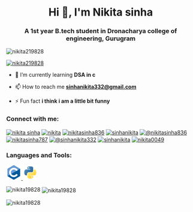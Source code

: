 <h1 align="center">Hi 👋, I'm Nikita sinha</h1>
<h3 align="center">A 1st year B.tech student in Dronacharya college of engineering, Gurugram</h3>

<p align="left"> <img src="https://komarev.com/ghpvc/?username=nikita219828&label=Profile%20views&color=0e75b6&style=flat" alt="nikita219828" /> </p>

<p align="left"> <a href="https://github.com/ryo-ma/github-profile-trophy"><img src="https://github-profile-trophy.vercel.app/?username=nikita219828" alt="nikita219828" /></a> </p>

- 🌱 I’m currently learning **DSA in c**

- 📫 How to reach me **sinhanikita332@gmail.com**

- ⚡ Fun fact **i think i am a little bit funny**

<h3 align="left">Connect with me:</h3>
<p align="left">
<a href="https://linkedin.com/in/nikita sinha" target="blank"><img align="center" alt="nikita sinha" height="30" width="40" /></a>
<a href="https://stackoverflow.com/users/nikita" target="blank"><img align="center" alt="nikita" height="30" width="40" /></a>
<a href="https://instagram.com/nikitasinha836" target="blank"><img align="center" alt="nikitasinha836" height="30" width="40" /></a>
<a href="https://dribbble.com/sinhanikita" target="blank"><img align= "center" alt="sinhanikita" height="30" width="40" /></a>
<a href="https://hashnode.com/@nikitasinha836" target="blank"><img align="center" alt="@nikitasinha836" height="30" width="40" /></a>
<a href="https://www.youtube.com/c/nikitasinha787" target="blank"><img align="center" " alt="nikitasinha787" height="30" width="40" /></a>
<a href="https://www.hackerrank.com/@sinhanikita332" target="blank"><img align="center" alt="@sinhanikita332" height="30" width="40" /></a>
<a href="https://www.leetcode.com/sinhanikita" target="blank"><img align="center" alt="sinhanikita" height="30" width="40" /></a>
<a href="https://discord.gg/nikita0049" target="blank"><img align="center" alt="nikita0049" height="30" width="40" /></a>
</p>

<h3 align="left">Languages and Tools:</h3>
<p align="left"> <a href="https://www.cprogramming.com/" target="_blank" rel="noreferrer"> <img src="https://raw.githubusercontent.com/devicons/devicon/master/icons/c/c-original.svg" alt="c" width="40" height="40"/> </a> <a href="https://www.python.org" target="_blank" rel="noreferrer"> <img src="https://raw.githubusercontent.com/devicons/devicon/master/icons/python/python-original.svg" alt="python" width="40" height="40"/> </a> </p>

<p><img align="left" src="https://github-readme-stats.vercel.app/api/top-langs?username=nikita19828&show_icons=true&locale=en&layout=compact" alt="nikita19828" /></p>

<p>&nbsp;<img align="center" src="https://github-readme-stats.vercel.app/api?username=nikita19828&show_icons=true&locale=en" alt="nikita19828" /></p>

<p><img align="center" src="https://github-readme-streak-stats.herokuapp.com/?user=nikita19828&" alt="nikita19828" /></p>


